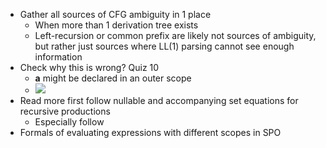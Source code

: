 - Gather all sources of CFG ambiguity in 1 place
	- When more than 1 derivation tree exists
	- Left-recursion or common prefix are likely not sources of ambiguity, but rather just sources where LL(1) parsing cannot see enough information
- Check why this is wrong? Quiz 10
	- **a** might be declared in an outer scope
	- ![](Pasted%20image%2020240606100134.png)
- Read more first follow nullable and accompanying set equations for recursive productions
	- Especially follow
- Formals of evaluating expressions with different scopes in SPO